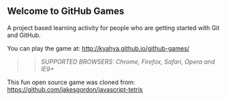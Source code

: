 ## Welcome to GitHub Games

A project based learning activity for people who are getting started with Git and GitHub.

You can play the game at: http://kyahya.github.io/github-games/

>> _*SUPPORTED BROWSERS*: Chrome, Firefox, Safari, Opera and IE9+_

This fun open source game was cloned from: https://github.com/jakesgordon/javascript-tetris
